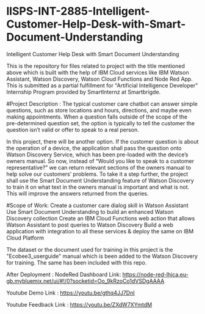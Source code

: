 # llSPS-INT-2885-Intelligent-Customer-Help-Desk-with-Smart-Document-Understanding
Intelligent Customer Help Desk with Smart Document Understanding

This is the repository for files related to project with the title mentioned above which is built with the help of IBM Cloud services like IBM Watson Assistant, Watson Discovery, Watson Cloud Functions and Node Red App. 
This is submitted as a partial fulfillment for "Artificial Intelligence Developer" Internship Program provided by SmartInternz at Smartbrigde.

#Project Description : The typical customer care chatbot can answer simple questions, such as store locations and hours, directions, and maybe even making appointments. 
When a question falls outside of the scope of the pre-determined question set, the option is typically to tell the customer the question isn’t valid or offer to speak to a real person.


In this project, there will be another option. If the customer question is about the operation of a device, the application shall pass the question onto Watson Discovery Service, which has been pre-loaded with the device’s owners manual. 
So now, instead of “Would you like to speak to a customer representative?” we can return relevant sections of the owners manual to help solve our customers’ problems. 
To take it a step further, the project shall use the Smart Document Understanding feature of Watson Discovery to train it on what text in the owners manual is important and what is not.
This will improve the answers returned from the queries. 

#Scope of Work: Create a customer care dialog skill in Watson Assistant
Use Smart Document Understanding to build an enhanced Watson Discovery collection 
Create an IBM Cloud Functions web action that allows Watson Assistant to post queries to Watson Discovery 
Build a web application with integration to all these services & deploy the same on IBM Cloud Platform

The dataset or the document used for training in this project is the "Ecobee3_userguide" manual which is been added to the Watson Discovery for training.
The same has been included with this repo.

After Deployment : NodeRed Dashboard Link: https://node-red-lhjca.eu-gb.mybluemix.net/ui/#!/0?socketid=Oo_9kRzoCo1dVSDgAAAA

Youtube Demo Link : https://youtu.be/gthq4JJ7DnI

Youtube Feedback Link : https://youtu.be/ZXdW7XYmtdM

